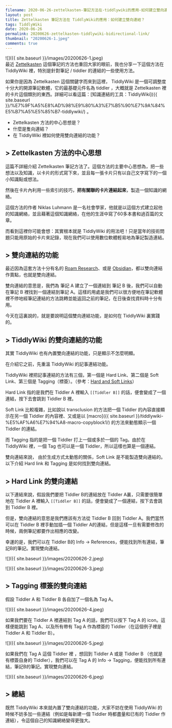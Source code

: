 ```yaml
---
filename: 2020-06-26-zettelkasten-筆記方法在-tiddlywiki的應用-如何建立雙向連結-.md
layout: post
title: Zettelkasten 筆記方法在 TiddlyWiki的應用：如何建立雙向連結？
tags: TiddlyWiki
date: 2020-06-26
permalink: 20200626-zettelkasten-tiddlywiki-bidirectional-link/
thumbnail: "20200626-1.jpeg"
comments: true
---
```


![]({{ site.baseurl }}/images/20200626-1.jpeg)  
最近 [Zettelkasten](https://en.wikipedia.org/wiki/Zettelkasten) 這個筆記的方法也重回大家的眼前，我也分享一下這個方法在 TiddlyWiki 裡，特別是針對筆記 / tiddler 的連結的一些使用方法。

如果你是因為 Zettelkasten  這個關鍵字而來到這裡， TiddlyWiki 是一個可調整度十分大的開源筆記軟體，它的最基礎元件名為 tiddler ，大概就是 Zettelkasten 裡的卡片這個類別的東西。詳細可以看這篇：[知識連結的工具：TiddlyWiki]({{ site.baseurl }}/%E7%9F%A5%E8%AD%98%E9%80%A3%E7%B5%90%E7%9A%84%E5%B7%A5%E5%85%B7-tiddlywiki/) 。

* Zettelkasten 方法的中心思想是？
* 什麼是隻向連結？
* 在 TiddlyWiki 裡如何使用雙向連結的功能？

## > Zettelkasten 方法的中心思想

這篇不詳細介紹 Zettelkasten 筆記方法了。這個方法的主要中心思想為，把一些想法以及知識，以卡片的形式寫下來，並且每一張卡片只有以自己文字寫下的一個小知識點或想法。

然後在卡片內利用一些索引的技巧，**把有關聯的卡片連結起來**，製造一個知識的網絡。

這個方法的作者 Niklas Luhmann 是一名社會學家，他就是以這個方式建立起他的知識網絡，並且藉著這個知識網絡，在他的生涯中寫了60多本書和過百篇的文章。

而看到這裡你可能會想：其實根本就是 TiddlyWiki 的用法吧！只是當年的技術問題只能用原始的卡片來記錄，現在我們可以使用數位軟體輕易地為筆記製造連結。

## > 雙向連結的功能

最近因為這套方法十分有名的 [Roam Research](https://roamresearch.com)、或是 [Obsidian](https://obsidian.md)，都以雙向連結作賣點，也就是雙向連結。

雙向連結的意思是，我們為 筆記 A 建立了一個連結到 筆記 B 後，我們可以自動在筆記 B 裡找到一個連結到筆記 A。這樣的用處是我們可以很方便地在筆記軟體裡不停地經筆記連結的方法跳轉並能返回之前的筆記，在日後查找資料時十分有用。

今天在這裏說的，就是要說明這個雙向連結功能，是如何在 TiddlyWiki 裏實踐的。

## > TiddlyWiki 的雙向連結的功能

其實 TiddlyWiki 也有內置雙向連結的功能，只是顯示不怎麼明顯。

在介紹它之前，先重溫 TiddlyWiki 的記事連結功能。

TiddlyWiki 裡把記事連結的方法有三個，第一個是 Hard Link、第二個是 Soft Link、第三個是 Tagging（標簽）。（參考：[Hard and Soft Links](https://tiddlywiki.com/static/Hard%2520and%2520Soft%2520Links.html)）

Hard Link 指的是我們在 Tiddler A 裡輸入 `[[Tiddler B]]` 的話，便會變成了一個連結，按下去會跳到 Tiddler B 裡。

Soft Link 比較複雜，比如說以 transclusion 的方法把一個 Tiddler 的內容直接顯示在另一個 Tiddler 的內容裡、又或是以 [macro]({{ site.baseurl }}/tiddlywiki-%E5%AF%A6%E7%94%A8-macro-copyblock1/) 的方法來動態顯示一個 Tiddler 的連結。

而 Tagging 指的是把一個 Tiddler 打上一個或多於一個的 Tag。由於在 TiddlyWiki 裡，一個 Tag 也可以是一個 Tiddler，所以這樣也算是一個連結。

雙向連結來說， 由於生成方式太動態的關係，Soft Link 是不能製造雙向連結的。以下介紹 Hard link 和 Tagging 是如何找到雙向連結。

## > Hard Link 的雙向連結

以下連結來說，假設我們要把 Tiddler B的連結放在 Tiddler A裏，只需要很簡單地在 Tiddler A 裡輸入 `[[Tiddler B]]` 的話，便會變成了一個連結，按下去會跳到 Tiddler B 裡。

但是，雙向連結的意思是我們應該有方法從 Tiddler B 回到 Tiddler A。我們當然可以在 Tiddler B 裡手動加插一個 Tiddler A的連結，但是這樣一旦有需要修改的時候，兩側筆記都要作出相應的改變。

幸運的是，我們可以在 Tiddler B的 Info -\> References，便能找到所有連結，筆記B的筆記。實現雙向連結。

![]({{ site.baseurl }}/images/20200626-2.jpeg)

![]({{ site.baseurl }}/images/20200626-3.jpeg)

## > Tagging 標簽的雙向連結

假設 Tiddler A 和 Tiddler B 各自加了一個名為 Tag A。

![]({{ site.baseurl }}/images/20200626-4.jpeg)

如果我們要在 Tiddler A 裡連結到 Tag A 的話，我們可以按下 Tag A 的 icon。這樣便能跳到 Tag A、以及所有帶有 Tag A 作為標簽的 Tiddler（在這個例子裡是 Tiddler A 和 Tiddler B）。

![]({{ site.baseurl }}/images/20200626-5.jpeg)

如果我們在 Tag A 這個 Tiddler 裡 ，想回到 Tiddler A 或是 Tiddler B （也就是有標簽自身的 Tiddler），我們可以在 Tag A 的 Info -\> Tagging，便能找到所有連結，筆記B的筆記。實現雙向連結。

![]({{ site.baseurl }}/images/20200626-6.jpeg)

## > 總結

既然 TiddlyWiki 本來就內置了雙向連結的功能，大家不妨在使用 TiddlyWiki 的時候不妨多加一些連結（例如是每新建一個 Tiddler 時都盡量和已有的 Tiddler 作連結），令這個自己的知識網絡變得更強大。
